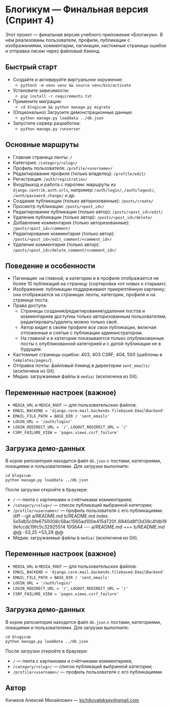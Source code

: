 # Блогикум — Финальная версия (Спринт 4)

Этот проект — финальная версия учебного приложения «Блогикум».
В нём реализованы пользователи, профили, публикации с изображениями,
комментарии, пагинация, кастомные страницы ошибок и отправка писем
через файловый бэкенд.

## Быстрый старт

- Создайте и активируйте виртуальное окружение:
  - `python3 -m venv venv && source venv/bin/activate`
- Установите зависимости:
  - `pip install -r requirements.txt`
- Примените миграции:
  - `cd blogicum && python manage.py migrate`
- (Опционально) Загрузите демонстрационные данные:
  - `python manage.py loaddata ../db.json`
- Запустите сервер разработки:
  - `python manage.py runserver`

## Основные маршруты

- Главная страница ленты: `/`
- Категория: `/category/<slug>/`
- Профиль пользователя: `/profile/<username>/`
- Редактирование профиля (только владелец): `/profile/edit/`
- Регистрация: `/auth/registration/`
- Вход/выход и работа с паролем: маршруты из `django.contrib.auth.urls`,
  например `/auth/login/`, `/auth/logout/`, `/auth/password_change/` и др.
- Создание публикации (только авторизованные): `/posts/create/`
- Просмотр публикации: `/posts/<post_id>/`
- Редактирование публикации (только автор): `/posts/<post_id>/edit/`
- Удаление публикации (только автор): `/posts/<post_id>/delete/`
- Добавление комментария (только авторизованные): `/posts/<post_id>/comment/`
- Редактирование комментария (только автор): `/posts/<post_id>/edit_comment/<comment_id>/`
- Удаление комментария (только автор): `/posts/<post_id>/delete_comment/<comment_id>/`

## Поведение и особенности

- Пагинация: на главной, в категории и в профиле отображается не более 10
  публикаций на страницу (сортировка «от новых к старым»).
- Изображения: публикации поддерживают прикреплённую картинку; она отображается
  на страницах ленты, категории, профиля и на странице поста.
- Права доступа:
  - Страницы создания/редактирования/удаления постов и комментариев доступны
    только авторизованным пользователям; редактировать/удалять можно только своё.
  - Автор видит в своём профиле все свои публикации, включая отложенные и
    снятые с публикации администратором.
  - На главной и в категории показываются только опубликованные посты с
    опубликованной категорией и с датой публикации не в будущем.
- Кастомные страницы ошибок: 403, 403 CSRF, 404, 500 (шаблоны в `templates/pages/`).
- Отправка почты: файловый бэкенд в директории `sent_emails/` (исключена из Git).
- Медиа: загружаемые файлы в `media/` (исключена из Git).

## Переменные настроек (важное)

- `MEDIA_URL` и `MEDIA_ROOT` — для пользовательских файлов.
- `EMAIL_BACKEND = 'django.core.mail.backends.filebased.EmailBackend'`
- `EMAIL_FILE_PATH = BASE_DIR / 'sent_emails'`
- `LOGIN_URL = '/auth/login/'`
- `LOGIN_REDIRECT_URL = '/'`, `LOGOUT_REDIRECT_URL = '/'`
- `CSRF_FAILURE_VIEW = 'pages.views.csrf_failure'`

## Загрузка демо-данных

В корне репозитория находится файл `db.json` с постами, категориями,
локациями и пользователями. Для загрузки выполните:

```
cd blogicum
python manage.py loaddata ../db.json
```

После загрузки откройте в браузере:
- `/` — лента с картинками и счётчиками комментариев;
- `/category/<slug>/` — список публикаций выбранной категории;
- `/profile/<username>/` — профиль пользователя с его публикациями.
diff --git a/README.md b/README.md
index 5e5db5c0fe6750008c58ac1565ad100e415d720f..6840d8f13d39c4fdb199efccdc19fc5c32925514 100644
--- a/README.md
+++ b/README.md
@@ -53,25 +53,29 @@
 - Медиа: загружаемые файлы в `media/` (исключена из Git).
 
 ## Переменные настроек (важное)
 
 - `MEDIA_URL` и `MEDIA_ROOT` — для пользовательских файлов.
 - `EMAIL_BACKEND = 'django.core.mail.backends.filebased.EmailBackend'`
 - `EMAIL_FILE_PATH = BASE_DIR / 'sent_emails'`
 - `LOGIN_URL = '/auth/login/'`
 - `LOGIN_REDIRECT_URL = '/'`, `LOGOUT_REDIRECT_URL = '/'`
 - `CSRF_FAILURE_VIEW = 'pages.views.csrf_failure'`
 
 ## Загрузка демо-данных
 
 В корне репозитория находится файл `db.json` с постами, категориями,
 локациями и пользователями. Для загрузки выполните:
 
 ```
 cd blogicum
 python manage.py loaddata ../db.json
 ```
 
 После загрузки откройте в браузере:
 - `/` — лента с картинками и счётчиками комментариев;
 - `/category/<slug>/` — список публикаций выбранной категории;
 - `/profile/<username>/` — профиль пользователя с его публикациями.


## Автор

Кичиков Алексей Михайлович — <kichikovaleksey@gmail.com>
